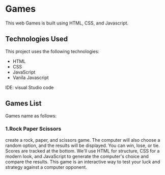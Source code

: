 # Games
 This web Games is built using HTML, CSS, and Javascript. 

## Technologies Used

This project uses the following technologies:

- HTML
- CSS
- JavaScript
- Vanila Javascript

IDE: visual Studio code 

## Games List
 Games name as follows:

### 1.Rock Paper Scissors
  create a rock, paper, and scissors game. The computer will also choose a random option, and the results will be displayed. You can win, lose, or tie. Scores are tracked at the bottom. We'll use HTML for structure, CSS for a modern look, and JavaScript to generate the computer's choice and compare the results. This game is an interactive way to test your luck and strategy against a computer opponent.